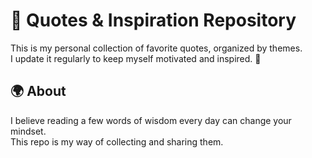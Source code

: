 # 📖 Quotes & Inspiration Repository

This is my personal collection of favorite quotes, organized by themes.  
I update it regularly to keep myself motivated and inspired. 🌟 

## 🌍 About
I believe reading a few words of wisdom every day can change your mindset.  
This repo is my way of collecting and sharing them.
